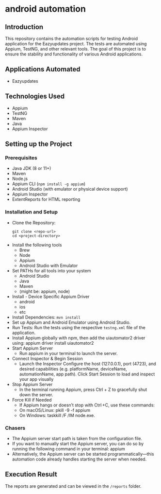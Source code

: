 # android automation
## Introduction
This repository contains the automation scripts for testing Android application for the Eazyupdates project. The tests are automated using Appium, TestNG, and other relevant tools. The goal of this project is to ensure the stability and functionality of various Android applications.
## Applications Automated
- Eazyupdates

## Technologies Used
- Appium
- TestNG
- Maven
- Java
- Appium Inspector
## Setting up the Project
### Prerequisites
- Java JDK (8 or 11+)
- Maven
- Node.js
- Appium CLI (`npm install -g appium`)
- Android Studio (with emulator or physical device support)
- Appium Inspector
- ExtentReports for HTML reporting

### Installation and Setup
* Clone the Repository:
  ```
  git clone <repo-url>
  cd <project-directory>
  ```
* Install the following tools
    - Brew
    - Node
    - Appium
    - Android Studio with Emulator
* Set PATHs for all tools into your system
    - Android Studio
    - Java
    - Maven
    - (might be: appium, node)
* Install - Device Specific Appium Driver
    - android
    - ios
    - etc
* Install Dependencies: ``` mvn install ```
* Set up Appium and Android Emulator using Android Studio.
* Run Tests: Run the tests using the respective ```testng.xml``` file of the application.
* Install Appium globally with npm, then add the uiautomator2 driver using: appium driver install uiautomator2
* Start Appium Server
    - Run appium in your terminal to launch the server.
* Connect Inspector & Begin Session
    - Launch the Inspector Configure the host (127.0.0.1), port (4723), and desired capabilities (e.g. platformName, deviceName, automationName, app path). Click Start Session to load and inspect your app visually
* Stop Appium Server
    - In the terminal running Appium, press Ctrl + Z to gracefully shut down the server.
* Force Kill if Needed
    - If Appium hangs or doesn’t stop with Ctrl +C, use these commands:
    - On macOS/Linux: pkill -9 -f appium
    - On Windows: taskkill /F /IM node.exe.
### Chasers
  - The Appium server start path is taken from the configuration file.
  - If you want to manually start the Appium server, you can do so by running the following command in your terminal: appium
  - Alternatively, the Appium server can be started programmatically—this automation code already handles starting the server when needed.

## Execution Result
The reports are generated and can be viewed in the ```/reports``` folder.


  



